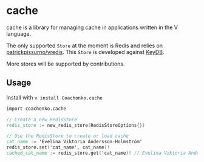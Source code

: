 # cache

cache is a library for managing cache in applications written in the V language. 

The only supported `Store` at the moment is Redis and relies on [patrickpissurno/vredis](https://github.com/patrickpissurno/vredis). This `Store` is developed against [KeyDB](https://github.com/Snapchat/KeyDB).

More stores will be supported by contributions.

## Usage

Install with `v install Coachonko.cache`

```V
import coachonko.cache

// Create a new RedisStore
redis_store := new_redis_store(RedisStoreOptions{})

// Use the RedisStore to create or load cache
cat_name := 'Evelina Viktoria Andersson-Holmström'
redis_store.set('cat_name', cat_name)!
cached_cat_name := redis_store.get('cat_name)! // Evelina Viktoria Andersson-Holmström
```
